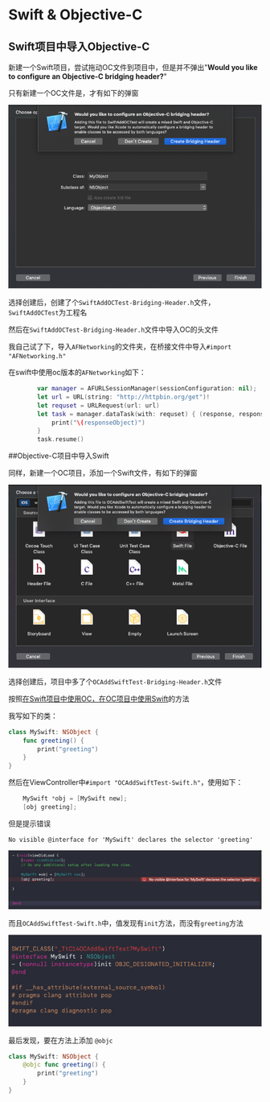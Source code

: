 # Swift & Objective-C



## Swift项目中导入Objective-C

新建一个Swift项目，尝试拖动OC文件到项目中，但是并不弹出"**Would you like to configure an Objective-C bridging header?**"

只有新建一个OC文件是，才有如下的弹窗

![016](https://github.com/winfredzen/iOS-Basic/blob/master/Swift/images/16.png)

选择创建后，创建了个`SwiftAddOCTest-Bridging-Header.h`文件，`SwiftAddOCTest`为工程名

然后在`SwiftAddOCTest-Bridging-Header.h`文件中导入OC的头文件

我自己试了下，导入`AFNetworking`的文件夹，在桥接文件中导入`#import "AFNetworking.h"`

在swift中使用oc版本的`AFNetworking`如下：

```swift
        var manager = AFURLSessionManager(sessionConfiguration: nil);
        let url = URL(string: "http://httpbin.org/get")!
        let requset = URLRequest(url: url)
        let task = manager.dataTask(with: requset) { (response, responseObject, error) in
            print("\(responseObject)")
        }
        task.resume()
```



##Objective-C项目中导入Swift

同样，新建一个OC项目，添加一个Swift文件，有如下的弹窗

![017](https://github.com/winfredzen/iOS-Basic/blob/master/Swift/images/17.png)

选择创建后，项目中多了个`OCAddSwiftTest-Bridging-Header.h`文件

按照[在Swift项目中使用OC，在OC项目中使用Swift](<http://kittenyang.com/swiftandoc/>)的方法

我写如下的类：

```swift
class MySwift: NSObject {
    func greeting() {
        print("greeting")
    }
}
```

然后在ViewController中`#import "OCAddSwiftTest-Swift.h"`，使用如下：

```objective-c
    MySwift *obj = [MySwift new];
    [obj greeting];
```

但是提示错误

```
No visible @interface for 'MySwift' declares the selector 'greeting'
```

![018](https://github.com/winfredzen/iOS-Basic/blob/master/Swift/images/18.png)

而且`OCAddSwiftTest-Swift.h`中，值发现有`init`方法，而没有`greeting`方法

![019](https://github.com/winfredzen/iOS-Basic/blob/master/Swift/images/19.png)



最后发现，要在方法上添加 `@objc`

```swift
class MySwift: NSObject {
    @objc func greeting() {
        print("greeting")
    }
}
```







